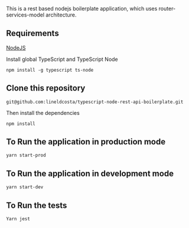 This is a rest based nodejs boilerplate application, which uses router-services-model architecture.
 
 
## Requirements

[NodeJS](https://nodejs.org/en/)

Install global TypeScript and TypeScript Node

```
npm install -g typescript ts-node
```

## Clone this repository

```
git@github.com:lineldcosta/typescript-node-rest-api-boilerplate.git
```

Then install the dependencies

```
npm install
```

## To Run the application in production mode

```
yarn start-prod
```

## To Run the application in development mode

```
yarn start-dev
```

## To Run the tests

```
Yarn jest
```
